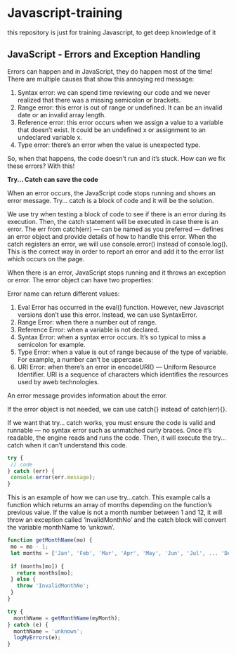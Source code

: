 # Javascript-training
this repository is just for training Javascript, to get deep knowledge of it


## JavaScript - Errors and Exception Handling

Errors can happen and in JavaScript, they do happen most of the time! There are multiple causes that show this annoying red message:

1. Syntax error: we can spend time reviewing our code and we never realized that there was a missing semicolon or brackets.
2. Range error: this error is out of range or undefined. It can be an invalid date or an invalid array length.
3. Reference error: this error occurs when we assign a value to a variable that doesn’t exist. It could be an undefined x or assignment to an undeclared variable x.
4. Type error: there’s an error when the value is unexpected type.

So, when that happens, the code doesn’t run and it’s stuck. How can we fix these errors? With this!

**Try... Catch can save the code**

When an error occurs, the JavaScript code stops running and shows an error message. Try… catch is a block of code and it will be the solution.

We use try when testing a block of code to see if there is an error during its execution. Then, the catch statement will be executed in case there is an error. The err from catch(err) — can be named as you preferred — defines an error object and provide details of how to handle this error. When the catch registers an error, we will use console.error() instead of console.log(). This is the correct way in order to report an error and add it to the error list which occurs on the page.

When there is an error, JavaScript stops running and it throws an exception or error. The error object can have two properties:

Error name can return different values:

1. Eval Error has occurred in the eval() function. However, new Javascript versions don’t use this error. Instead, we can use SyntaxError.
2. Range Error: when there a number out of range.
3. Reference Error: when a variable is not declared.
4. Syntax Error: when a syntax error occurs. It’s so typical to miss a semicolon for example.
5. Type Error: when a value is out of range because of the type of variable. For example, a number can’t be uppercase.
6. URI Error: when there’s an error in encodeURI() — Uniform Resource Identifier. URI is a sequence of characters which identifies the resources used by aweb technologies.

An error message provides information about the error.

If the error object is not needed, we can use catch{} instead of catch(err){}.

If we want that try… catch works, you must ensure the code is valid and runnable — no syntax error such as unmatched curly braces. Once it’s readable, the engine reads and runs the code. Then, it will execute the try… catch when it can’t understand this code.

```js
try {
 // code
} catch (err) {
 console.error(err.message);
}
```

This is an example of how we can use try…catch. This example calls a function which returns an array of months depending on the function’s previous value. If the value is not a month number between 1 and 12, it will throw an exception called ‘InvalidMonthNo’ and the catch block will convert the variable monthName to ‘unkown’.

```js
function getMonthName(mo) {
 mo = mo - 1;
 let months = ['Jan', 'Feb', 'Mar', 'Apr', 'May', 'Jun', 'Jul', ... 'Dec'];
 
 if (months[mo]) {
   return months[mo];
 } else {
   throw 'InvalidMonthNo';
 }
}

try {
  monthName = getMonthName(myMonth);
} catch (e) {
  monthName = 'unknown';
  logMyErrors(e);
}
```
